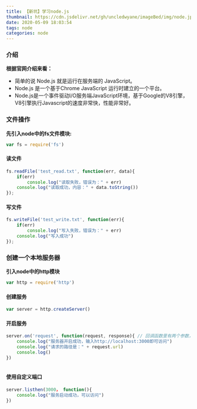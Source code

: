 ```yaml
---
title: 【新坑】学习node.js
thumbnail: https://cdn.jsdelivr.net/gh/uncledwyane/imageBed/img/node.jpg
date: 2020-05-09 18:03:54
tags: node
categories: node
---
```


<div class='notification is-danger post-summary'>
    <p>
        学习了vue之后想做一个类似于后台管理系统这样的项目，网上搜索了一圈，需要用到node的express来开发，正好应该学一学后端。
    </p>
</div>

<!--more-->

### 介绍

**根据官网介绍来看：**

- 简单的说 Node.js 就是运行在服务端的 JavaScript。
- Node.js 是一个基于Chrome JavaScript 运行时建立的一个平台。
- Node.js是一个事件驱动I/O服务端JavaScript环境，基于Google的V8引擎，V8引擎执行Javascript的速度非常快，性能非常好。

### 文件操作

**先引入node中的fs文件模块:**

```javascript
var fs = require('fs')
```

#### 读文件

```javascript
fs.readFile('test_read.txt', function(err, data){
    if(err)
        console.log("读取失败，错误为：" + err)
    console.log("读取成功，内容：" + data.toString())
});
```

#### 写文件

```javascript
fs.writeFile('test_write.txt', function(err){
    if(err)
        console.log("写入失败，错误为：" + err)
    console.log("写入成功")
});
```

### 创建一个本地服务器

**引入node中的http模块**

```javascript
var http = require('http')
```

#### 创建服务

```javascript
var server = http.createServer()
```

#### 开启服务

```javascript
server.on('request', function(request, response){ // 回调函数里有两个参数，第一个为请求，第二个是响应
    console.log("服务器开启成功，输入http://localhost:3000即可访问")
    console.log("请求的路径是：" + request.url)
    console.log()
})



```

#### 使用自定义端口

```javascript
server.listhen(3000， function(){
    console.log("服务启动成功，可以访问")
})
```











<style>
    .post-summary{
        display: none;
    }
</style>

